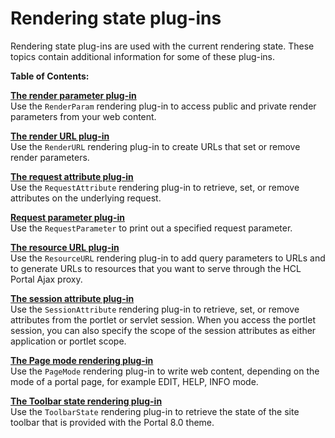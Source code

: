 # Rendering state plug-ins



Rendering state plug-ins are used with the current rendering state. These topics contain additional information for some of these plug-ins.

**Table of Contents:**  


**[The render parameter plug-in](plrf_rendr_plugin_render_parm.md)**  
Use the `RenderParam` rendering plug-in to access public and private render parameters from your web content.

**[The render URL plug-in](plrf_rendr_plugin_render_url.md)**  
Use the `RenderURL` rendering plug-in to create URLs that set or remove render parameters.

**[The request attribute plug-in](plrf_rendr_plugin_request_attrbt.md)**  
Use the `RequestAttribute` rendering plug-in to retrieve, set, or remove attributes on the underlying request.

**[Request parameter plug-in](plrf_rendr_plugin_request_parm.md)**  
Use the `RequestParameter` to print out a specified request parameter.

**[The resource URL plug-in](plrf_rendr_plugin_resrc_url.md)**  
Use the `ResourceURL` rendering plug-in to add query parameters to URLs and to generate URLs to resources that you want to serve through the HCL Portal Ajax proxy.

**[The session attribute plug-in](plrf_rendr_plugin_session_attrbt.md)**  
Use the `SessionAttribute` rendering plug-in to retrieve, set, or remove attributes from the portlet or servlet session. When you access the portlet session, you can also specify the scope of the session attributes as either application or portlet scope.

**[The Page mode rendering plug-in](plugin_portlet_page.md)**  
Use the `PageMode` rendering plug-in to write web content, depending on the mode of a portal page, for example EDIT, HELP, INFO mode.

**[The Toolbar state rendering plug-in](plugin_portlet_toolbar.md)**  
Use the `ToolbarState` rendering plug-in to retrieve the state of the site toolbar that is provided with the Portal 8.0 theme.

